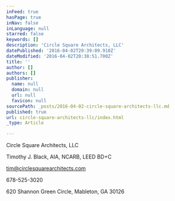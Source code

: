 ```yaml
---
inFeed: true
hasPage: true
inNav: false
inLanguage: null
starred: false
keywords: []
description: 'Circle Square Architects, LLC'
datePublished: '2016-04-02T20:39:09.910Z'
dateModified: '2016-04-02T20:38:51.700Z'
title: ''
author: []
authors: []
publisher:
  name: null
  domain: null
  url: null
  favicon: null
sourcePath: _posts/2016-04-02-circle-square-architects-llc.md
published: true
url: circle-square-architects-llc/index.html
_type: Article

---
```

Circle Square Architects, LLC

Timothy J. Black, AIA, NCARB, LEED BD+C

tim@circlesquarearchitects.com

678-525-3020

620 Shannon Green Circle, Mableton, GA  30126